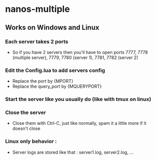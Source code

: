 # nanos-multiple
## Works on Windows and Linux

### Each server takes 2 ports
* So if you have 2 servers then you'll have to open ports 7777, 7778 (multiple server), 7779, 7780 (server 1), 7781, 7782 (server 2)

### Edit the Config.lua to add servers config
* Replace the port by {MPORT}
* Replace the query_port by {MQUERYPORT}

### Start the server like you usually do (like with tmux on linux)

### Close the server
* Close them with Ctrl-C, just like normally, spam it a little more if it doesn't close

### Linux only behavior :
* Server logs are stored like that : server1.log, server2.log, ...